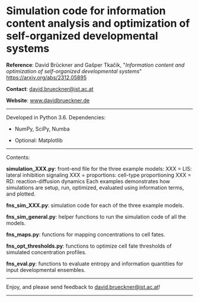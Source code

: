 # Simulation code for information content analysis and optimization of self-organized developmental systems


**Reference**: 
    David Brückner and Gašper Tkačik, 
    "*Information content and optimization of self-organized developmental systems*"
    https://arxiv.org/abs/2312.05895

**Contact**: david.brueckner@ist.ac.at

**Website**: www.davidbrueckner.de


-----------------------------------------------------------------------

Developed in Python 3.6. Dependencies:

- NumPy, SciPy, Numba

- Optional: Matplotlib

-----------------------------------------------------------------------

Contents:

**simulation_XXX.py**: front-end file for the three example models:
XXX = LIS: lateral inhibition signaling
XXX = proportions: cell-type proportioning
XXX = RD: reaction-diffusion dynamics
Each examples demonstrates how simulations are setup, run, optimized, evaluated using information terms, and plotted.

**fns_sim_XXX.py**: simulation code for each of the three example models.

**fns_sim_general.py**: helper functions to run the simulation code of all the models.

**fns_maps.py**: functions for mapping concentrations to cell fates.

**fns_opt_thresholds.py**: functions to optimize cell fate thresholds of simulated concentration profiles.

**fns_eval.py**: functions to evaluate entropy and information quantities for input developmental ensembles.

-----------------------------------------------------------------------


Enjoy, and please send feedback to david.brueckner@ist.ac.at!

       	   	       				    
						
-----------------------------------------------------------------------
